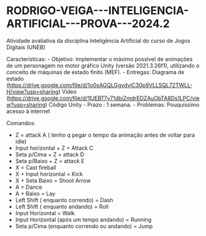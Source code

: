 # RODRIGO-VEIGA---INTELIGENCIA-ARTIFICIAL---PROVA---2024.2

Atividade avaliativa da disciplina Inteligência Artificial do curso de Jogos Digitais (UNEB)

Características:
	- Objetivo: Implementar o máximo possível de animações de um personagem no motor gráfico Unity (versão 2021.3.26f1), utilizando o conceito de máquinas de estado finito (MEF). 
	- Entregas: 
		Diagrama de estado (https://drive.google.com/file/d/1o0xAGQLGgvdvjC30p9VLLSQL72TWLL-H/view?usp=sharing)
		Video (https://drive.google.com/file/d/1fJEBT7v71dbiZmdrEDZAuObTA8Ds1LPC/view?usp=sharing)
		Código Unity 
	- Prazo : 1 semana.
	- Problemas: Pouquíssimo acesso à internet

Comandos:

- Z 						= attack A ( tenho q pegar o tempo da animação antes de voltar para idle)
- Input horizontal +  Z 			= Attack C 
- Seta p/Cima + Z 				= attack D
- Seta p/Baixo + Z 				= attack E
- X 						= Cast fireball
- X + Input horizontal		 		= Kick
- X + Seta Baixo				= Shoot Arrow
- A 						= Dance
- A + Baixo 					= Lay
- Left Shift ( enquanto correndo)		= Dash
- Left Shift ( enquanto andando)		= Roll
- Input Horizontal 				= Walk 
- Input Horizontal (após um tempo andando)	= Running
- Seta p/Cima (enquanto correndo ou andando) 	= Jump 

